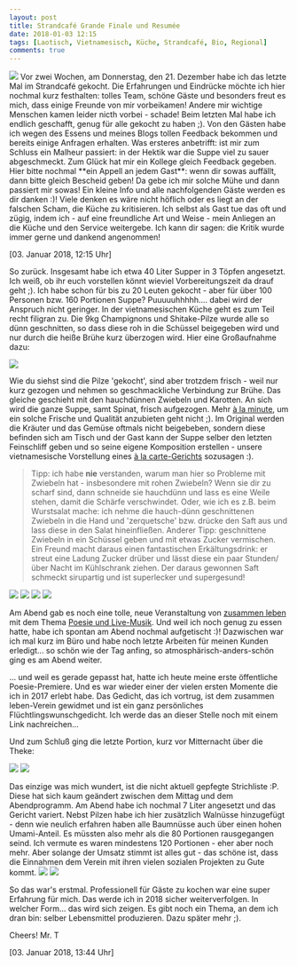 ```yaml
---
layout: post
title: Strandcafé Grande Finale und Resumée
date: 2018-01-03 12:15
tags: [Laotisch, Vietnamesisch, Küche, Strandcafé, Bio, Regional]
comments: true
---
```

<img class="fit image" src="{{site.baseurl}}/images/2018-01-03-cover-Phở.jpg">
Vor zwei Wochen, am Donnerstag, den 21. Dezember habe ich das letzte Mal im Strandcafé gekocht. Die Erfahrungen und Eindrücke möchte ich hier nochmal kurz festhalten: tolles Team, schöne Gäste und besonders freut es mich, dass einige Freunde von mir vorbeikamen! Andere mir wichtige Menschen kamen leider nicth vorbei - schade! Beim letzten Mal habe ich endlich geschafft, genug für alle gekocht zu haben ;). Von den Gästen habe ich wegen des Essens und meines Blogs tollen Feedback bekommen und bereits einige Anfragen erhalten. Was ersteres anbetrifft: ist mir zum Schluss ein Malheur passiert: in der Hektik war die Suppe viel zu sauer abgeschmeckt. Zum Glück hat mir ein Kollege gleich Feedback gegeben. Hier bitte nochmal **ein Appell an jedem Gast**: wenn dir sowas auffällt, dann bitte gleich Bescheid geben! Da gebe ich mir solche Mühe und dann passiert mir sowas! Ein kleine Info und alle nachfolgenden Gäste werden es dir danken :)! Viele denken es wäre nicht höflich oder es liegt an der falschen Scham, die Küche zu kritisieren. Ich selbst als Gast tue das oft und zügig, indem ich - auf eine freundliche Art und Weise - mein Anliegen an die Küche und den Service weitergebe. Ich kann dir sagen: die Kritik wurde immer gerne und dankend angenommen!

[03. Januar 2018, 12:15 Uhr]

So zurück. Insgesamt habe ich etwa 40 Liter Supper in 3 Töpfen angesetzt. Ich weiß, ob ihr euch vorstellen könnt wieviel Vorbereitungszeit da drauf geht ;). Ich habe schon für bis zu 20 Leuten gekocht - aber für über 100 Personen bzw. 160 Portionen Suppe? Puuuuuhhhhh.... dabei wird der Anspruch nicht geringer. In der vietnamesischen Küche geht es zum Teil recht filigran zu. Die 9kg Champignons und Shitake-Pilze wurde alle so dünn geschnitten, so dass diese roh in die Schüssel beigegeben wird und nur durch die heiße Brühe kurz überzogen wird. Hier eine Großaufnahme dazu:

<img class="fit image" src="{{site.baseurl}}/images/2018-01-03-thinly-sliced-vegetables.jpg">

Wie du siehst sind die Pilze 'gekocht', sind aber trotzdem frisch - weil nur kurz gezogen und nehmen so geschmackliche Verbindung zur Brühe. Das gleiche geschieht mit den hauchdünnen Zwiebeln und Karotten. An sich wird die ganze Suppe, samt Spinat, frisch aufgezogen. Mehr [à la minute](https://de.wikipedia.org/wiki/À_la_minute), um ein solche Frische und Qualität anzubieten geht nicht ;). Im Original werden die Kräuter und das Gemüse oftmals nicht beigebeben, sondern diese befinden sich am Tisch und der Gast kann der Suppe selber den letzten Feinschliff geben und so seine eigene Komposition erstellen - unsere vietnamesische Vorstellung eines [à la carte-Gerichts](https://de.wikipedia.org/wiki/À_la_carte) sozusagen :).

> Tipp: ich habe **nie** verstanden, warum man hier so Probleme mit Zwiebeln hat - insbesondere mit rohen Zwiebeln? Wenn sie dir zu scharf sind, dann schneide sie hauchdünn und lass es eine Weile stehen, damit die Schärfe verschwindet. Oder, wie ich es z.B. beim Wurstsalat mache: ich nehme die hauch-dünn geschnittenen Zwiebeln in die Hand und 'zerquetsche' bzw. drücke den Saft aus und lass diese in den Salat hineinfließen. Anderer Tipp: geschnittene Zwiebeln in ein Schüssel geben und mit etwas Zucker vermischen. Ein Freund macht daraus einen fantastischen Erkältungsdrink: er streut eine Ladung Zucker drüber und lässt diese ein paar Stunden/über Nacht im Kühlschrank ziehen. Der daraus gewonnen Saft schmeckt sirupartig und ist superlecker und supergesund!

<img class="image left" src="{{site.baseurl}}/images/2018-01-03-Abend-Poesie-und-Musik-1.jpg">
<img class="image right" src="{{site.baseurl}}/images/2018-01-03-Abend-Poesie-und-Musik-2.jpg">
<img class="image left" src="{{site.baseurl}}/images/2018-01-03-Abend-Poesie-und-Musik-3.jpg">
<img class="image right" src="{{site.baseurl}}/images/2018-01-03-Abend-Poesie-und-Musik-4.jpg">

Am Abend gab es noch eine tolle, neue Veranstaltung von [zusammen leben](https://www.facebook.com/zusammenlebeneV/) mit dem Thema [Poesie und Live-Musik](https://www.facebook.com/events/1957116771169899/). Und weil ich noch genug zu essen hatte, habe ich spontan am Abend nochmal aufgetischt :)! Dazwischen war ich mal kurz im Büro und habe noch letzte Arbeiten für meinen Kunden erledigt... so schön wie der Tag anfing, so atmosphärisch-anders-schön ging es am Abend weiter.

... und weil es gerade gepasst hat, hatte ich heute meine erste öffentliche Poesie-Premiere. Und es war wieder einer der vielen ersten Momente die ich in 2017 erlebt habe. Das Gedicht, das ich vortrug, ist dem zusammen leben-Verein gewidmet und ist ein ganz persönliches Flüchtlingswunschgedicht. Ich werde das an dieser Stelle noch mit einem Link nachreichen...

Und zum Schluß ging die letzte Portion, kurz vor Mitternacht über die Theke:

<img class="image left" src="{{site.baseurl}}/images/2018-01-03-last-portion-1.jpg">
<img class="image right" src="{{site.baseurl}}/images/2018-01-03-last-portion-2.jpg">

Das einzige was mich wundert, ist die nicht aktuell gepfegte Strichliste :P. Diese hat sich kaum geändert zwischen dem Mittag und dem Abendprogramm. Am Abend habe ich nochmal 7 Liter angesetzt und das Gericht variert. Nebst Pilzen habe ich hier zusätzlich Walnüsse hinzugefügt - denn wie neulich erfahren haben alle Baumnüsse auch über einen hohen Umami-Anteil. Es müssten also mehr als die 80 Portionen rausgegangen seind. Ich vermute es waren mindestens 120 Portionen - eher aber noch mehr. Aber solange der Umsatz stimmt ist alles gut - das schöne ist, dass die Einnahmen dem Verein mit ihren vielen sozialen Projekten zu Gute kommt.
<img class="image left" src="{{site.baseurl}}/images/2018-01-03-bill-1.jpg">
<img class="image right" src="{{site.baseurl}}/images/2018-01-03-bill-2.jpg">

So das war's erstmal. Professionell für Gäste zu kochen war eine super Erfahrung für mich. Das werde ich in 2018 sicher weiterverfolgen. In welcher Form... das wird sich zeigen. Es gibt noch ein Thema, an dem ich dran bin: selber Lebensmittel produzieren. Dazu später mehr ;).

Cheers! Mr. T


[03. Januar 2018, 13:44 Uhr]
